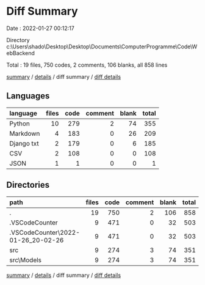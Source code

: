# Diff Summary

Date : 2022-01-27 00:12:17

Directory c:\Users\shado\Desktop\Desktop\Documents\ComputerProgramme\Code\WebBackend

Total : 19 files,  750 codes, 2 comments, 106 blanks, all 858 lines

[summary](results.md) / [details](details.md) / diff summary / [diff details](diff-details.md)

## Languages
| language | files | code | comment | blank | total |
| :--- | ---: | ---: | ---: | ---: | ---: |
| Python | 10 | 279 | 2 | 74 | 355 |
| Markdown | 4 | 183 | 0 | 26 | 209 |
| Django txt | 2 | 179 | 0 | 6 | 185 |
| CSV | 2 | 108 | 0 | 0 | 108 |
| JSON | 1 | 1 | 0 | 0 | 1 |

## Directories
| path | files | code | comment | blank | total |
| :--- | ---: | ---: | ---: | ---: | ---: |
| . | 19 | 750 | 2 | 106 | 858 |
| .VSCodeCounter | 9 | 471 | 0 | 32 | 503 |
| .VSCodeCounter\2022-01-26_20-02-26 | 9 | 471 | 0 | 32 | 503 |
| src | 9 | 274 | 3 | 74 | 351 |
| src\Models | 9 | 274 | 3 | 74 | 351 |

[summary](results.md) / [details](details.md) / diff summary / [diff details](diff-details.md)